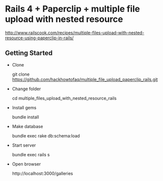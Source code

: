# Rails 4 + Paperclip + multiple file upload with nested resource 

http://www.railscook.com/recipes/multiple-files-upload-with-nested-resource-using-paperclip-in-rails/

## Getting Started

* Clone 

    git clone https://github.com/hackhowtofaq/multiple_file_upload_paperclip_rails.git 

* Change folder

    cd multiple_files_upload_with_nested_resource_rails

* Install gems

    bundle install

* Make database

    bundle exec rake db:schema:load

* Start server

    bundle exec rails s

* Open browser

    http://localhost:3000/galleries

